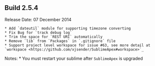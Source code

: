 Build 2.5.4
-----------
Release Date: 07 December 2014

    * Add `dateutil` module for supporting timezone converting
    * Fix Bug for `track debug log`
    * Trim the space for `REST URI` automatically
    * Remove `lib` from `Packages` in `.gitignore` file
    * Support project level workspace for issue #63, see more detail at `workspace <https://github.com/xjsender/SublimeApex#workspace>`_


Notes:
    * You must restart your sublime after `SublimeApex` is upgraded
